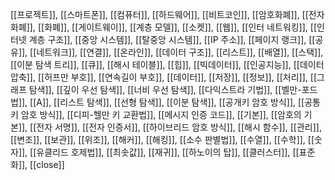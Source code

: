 [[프로젝트]], [[스마트폰]], [[컴퓨터]], [[하드웨어]], [[비트코인]], [[암호화폐]], [[전자화폐]], [[화폐]], [[게이트웨이]], [[계층 모델]], [[소켓]], [[웹]], [[인터 네트워킹]], [[인터넷 계층 구조]], [[중앙 시스템]], [[탈중앙 시스템]], [[IP 주소]], [[페이지 랭크]], [[공유]], [[네트워크]], [[연결]], [[온라인]], [[데이터 구조]], [[리스트]], [[배열]], [[스택]], [[이분 탐색 트리]], [[큐]], [[해시 테이블]], [[힙]], [[빅데이터]], [[인공지능]], [[데이터 압축]], [[허프만 부호]], [[연속길이 부호]], [[데이터]], [[저장]], [[정보]], [[처리]], [[그래프 탐색]], [[깊이 우선 탐색]], [[너비 우선 탐색]], [[다익스트라 기법]], [[벨만-포드법]], [[A]], [[리스트 탐색]], [[선형 탐색]], [[이분 탐색]], [[공개키 암호 방식]], [[공통키 암호 방식]], [[디피-헬만 키 교환법]], [[메시지 인증 코드]], [[기본]], [[암호의 기본]], [[전자 서명]], [[전자 인증서]], [[하이브리드 암호 방식]], [[해시 함수]], [[관리]], [[변조]], [[보관]], [[위조]], [[해커]], [[해킹]], [[소수 판별법]], [[수열]], [[수학]], [[숫자]], [[유클리드 호제법]], [[최솟값]], [[재귀]], [[하노이의 탑]], [[클러스터]], [[표준화]], [[close]]
